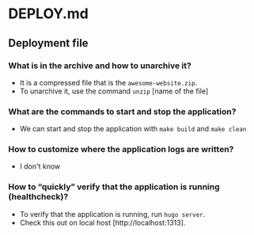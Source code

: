 # DEPLOY.md

## Deployment file

### What is in the archive and how to unarchive it?

- It is a compressed file that is the `awesome-website.zip`.
- To unarchive it, use the command `unzip` [name of the file]

### What are the commands to start and stop the application?

- We can start and stop the application with `make build` and `make clean`

### How to customize where the application logs are written?

- I don't know

### How to “quickly” verify that the application is running (healthcheck)?

- To verify that the application is running, run `hugo server`.
- Check this out on local host [http://localhost:1313].